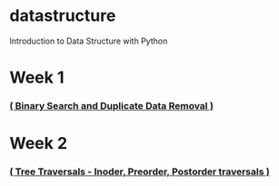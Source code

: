 # datastructure
Introduction to Data Structure with Python

# Week 1
### [( Binary Search and Duplicate Data Removal )](https://sadikerisen.blogspot.com/2018/07/data-structure-binary-search-and-basic.html)


# Week 2
### [( Tree Traversals - Inoder, Preorder, Postorder traversals )](https://sadikerisen.blogspot.com/2018/07/data-structure-binary-search-and-basic.html)
